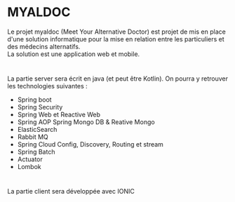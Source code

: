 # MYALDOC
Le projet myaldoc (Meet Your Alternative Doctor) est projet de mis en place d'une solution informatique pour la mise en relation entre les particuliers et des médecins alternatifs.  
La solution est une application web et mobile.  
#
La partie server sera écrit en java (et peut être Kotlin). 
On pourra y retrouver les technologies suivantes :  
  * Spring boot 
  * Spring Security 
  * Spring Web et Reactive Web 
  * Spring AOP Spring Mongo DB & Reative Mongo 
  * ElasticSearch 
  * Rabbit MQ 
  * Spring Cloud Config, Discovery, Routing et stream 
  * Spring Batch 
  * Actuator 
  * Lombok 
#
La partie client sera développée avec IONIC
